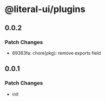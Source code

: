 # @literal-ui/plugins

## 0.0.2

### Patch Changes

- 69363fa: chore(pkg): remove exports field

## 0.0.1

### Patch Changes

- init
